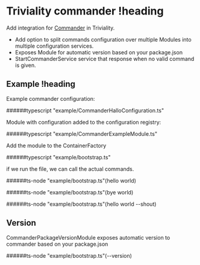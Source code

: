 # Triviality commander !heading

Add integration for [Commander](https://www.npmjs.com/package/commander) in Triviality.

- Add option to split commands configuration over multiple Modules into multiple configuration services.
- Exposes Module for automatic version based on your package.json
- StartCommanderService service that response when no valid command is given. 
  
## Example !heading
 
Example commander configuration:

######typescript "example/CommanderHalloConfiguration.ts"

Module with configuration added to the configuration registry: 

######typescript "example/CommanderExampleModule.ts"

Add the module to the ContainerFactory

######typescript "example/bootstrap.ts"

if we run the file, we can call the actual commands.

######ts-node "example/bootstrap.ts"(hello world)

######ts-node "example/bootstrap.ts"(bye world)

######ts-node "example/bootstrap.ts"(hello world --shout)

## Version

CommanderPackageVersionModule exposes automatic version to commander based on your package.json

######ts-node "example/bootstrap.ts"(--version)
